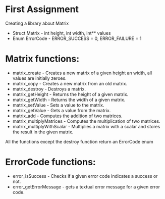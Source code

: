 # First Assignment
Creating a library about Matrix
* Struct Matrix - int height, int width, int** values
* Enum ErrorCode - ERROR_SUCCESS = 0, ERROR_FAILURE = 1
# Matrix functions:
* matrix_create - Creates a new matrix of a given height an width, all values are initially zeroes.
* matrix_copy - Creates a new matrix from an old matrix.
* matrix_destroy - Destroys a matrix.
* matrix_getHeight - Returns the height of a given matrix.
* matrix_getWidth - Returns the width of a given matrix.
* matrix_setValue - Sets a value to the matrix.
* matrix_getValue - Gets a value from the matrix.
* matrix_add - Computes the addition of two matrices.
* matrix_multiplyMatrices - Computes the multiplication of two matrices.
* matrix_multiplyWithScalar - Multiplies a matrix with a scalar and stores the result in the given matrix.

All the functions except the destroy function return an ErrorCode enum

# ErrorCode functions:
* error_isSuccess - Checks if a given error code indicates a success or not.
* error_getErrorMessage - gets a textual error message for a given error code.
